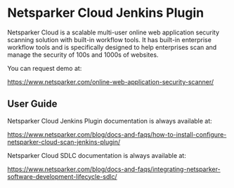 # Netsparker Cloud Jenkins Plugin

Netsparker Cloud is a scalable multi-user online web application security scanning solution with built-in workflow tools. It has built-in enterprise workflow tools and is specifically designed to help enterprises scan and manage the security of 100s and 1000s of websites.

You can request demo at:

https://www.netsparker.com/online-web-application-security-scanner/

## User Guide 

Netsparker Cloud Jenkins Plugin documentation is always available at:

https://www.netsparker.com/blog/docs-and-faqs/how-to-install-configure-netsparker-cloud-scan-jenkins-plugin/

Netsparker Cloud SDLC documentation is always available at:

https://www.netsparker.com/blog/docs-and-faqs/integrating-netsparker-software-development-lifecycle-sdlc/


